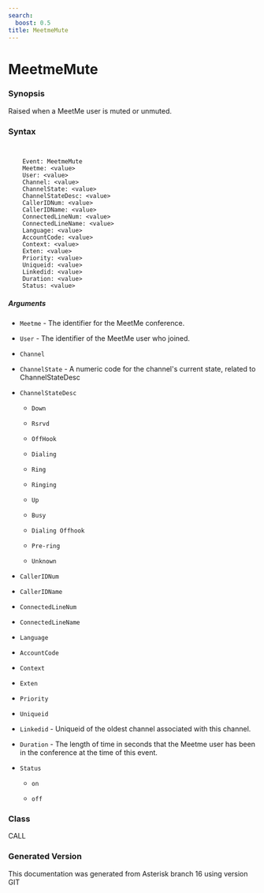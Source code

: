 ```yaml
---
search:
  boost: 0.5
title: MeetmeMute
---
```


# MeetmeMute

### Synopsis

Raised when a MeetMe user is muted or unmuted.

### Syntax


```


    Event: MeetmeMute
    Meetme: <value>
    User: <value>
    Channel: <value>
    ChannelState: <value>
    ChannelStateDesc: <value>
    CallerIDNum: <value>
    CallerIDName: <value>
    ConnectedLineNum: <value>
    ConnectedLineName: <value>
    Language: <value>
    AccountCode: <value>
    Context: <value>
    Exten: <value>
    Priority: <value>
    Uniqueid: <value>
    Linkedid: <value>
    Duration: <value>
    Status: <value>

```
##### Arguments


* `Meetme` - The identifier for the MeetMe conference.<br>

* `User` - The identifier of the MeetMe user who joined.<br>

* `Channel`

* `ChannelState` - A numeric code for the channel's current state, related to ChannelStateDesc<br>

* `ChannelStateDesc`

    * `Down`

    * `Rsrvd`

    * `OffHook`

    * `Dialing`

    * `Ring`

    * `Ringing`

    * `Up`

    * `Busy`

    * `Dialing Offhook`

    * `Pre-ring`

    * `Unknown`

* `CallerIDNum`

* `CallerIDName`

* `ConnectedLineNum`

* `ConnectedLineName`

* `Language`

* `AccountCode`

* `Context`

* `Exten`

* `Priority`

* `Uniqueid`

* `Linkedid` - Uniqueid of the oldest channel associated with this channel.<br>

* `Duration` - The length of time in seconds that the Meetme user has been in the conference at the time of this event.<br>

* `Status`

    * `on`

    * `off`

### Class

CALL

### Generated Version

This documentation was generated from Asterisk branch 16 using version GIT 
